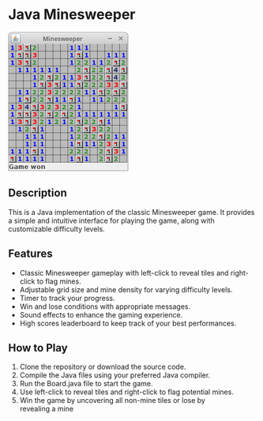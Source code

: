 # Java Minesweeper

![Minesweeper](minesweeper.png)

## Description

This is a Java implementation of the classic Minesweeper game. It provides a simple and intuitive interface for playing the game, along with customizable difficulty levels.

## Features

- Classic Minesweeper gameplay with left-click to reveal tiles and right-click to flag mines.
- Adjustable grid size and mine density for varying difficulty levels.
- Timer to track your progress.
- Win and lose conditions with appropriate messages.
- Sound effects to enhance the gaming experience.
- High scores leaderboard to keep track of your best performances.

## How to Play

1. Clone the repository or download the source code.
2. Compile the Java files using your preferred Java compiler.
3. Run the Board.java file to start the game.
4. Use left-click to reveal tiles and right-click to flag potential mines.
5. Win the game by uncovering all non-mine tiles or lose by revealing a mine